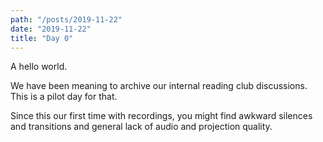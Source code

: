 ```yaml
---
path: "/posts/2019-11-22"
date: "2019-11-22"
title: "Day 0"
---
```


A hello world.

We have been meaning to archive our internal reading club discussions. This is a
pilot day for that.

Since this our first time with recordings, you might find awkward silences and
transitions and general lack of audio and projection quality.
